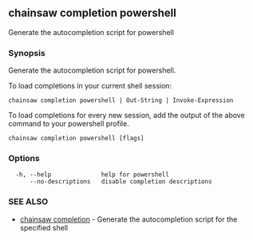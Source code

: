 ## chainsaw completion powershell

Generate the autocompletion script for powershell

### Synopsis

Generate the autocompletion script for powershell.

To load completions in your current shell session:

	chainsaw completion powershell | Out-String | Invoke-Expression

To load completions for every new session, add the output of the above command
to your powershell profile.


```
chainsaw completion powershell [flags]
```

### Options

```
  -h, --help              help for powershell
      --no-descriptions   disable completion descriptions
```

### SEE ALSO

* [chainsaw completion](chainsaw_completion.md)	 - Generate the autocompletion script for the specified shell

